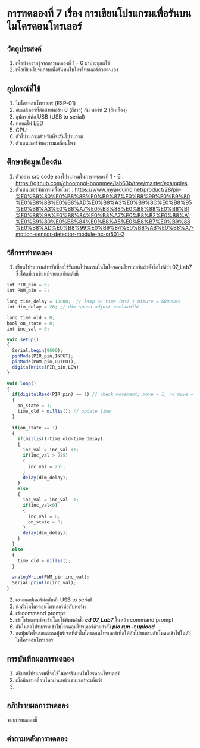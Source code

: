 # การทดลองที่ 7 เรื่อง การเขียนโปรแกรมเพื่อรันบนไมโครคอนโทรเลอร์

## วัตถุประสงค์
1. เพื่อนำความรู้จากการทดลองที่ 1 - 6 มาประยุกต์ใช้
2. เพื่อเขียนโปรแกรมเพื่อรันบนไมโครโทรเลอร์ด้วยตนเอง

## อุปกรณ์ที่ใช้
1. ไมโครคอนโทรเลอร์ (ESP-01)
2. อแดปเตอร์ที่ต่อสายพอร์ท 0 (สีขาว) กับ พอร์ท 2 (สีเหลือง)
3. อุปกรณ์ต่อ USB (USB to serial)
4. หลอดไฟ LED
5. CPU
6. ตัวโปรแกรมสำหรับที่จะรันโปรแกรม
7. ตัวเซนเซอร์จับควาามเคลื่อนไหว


## ศึกษาข้อมูลเบื้องต้น
1. ตัวอย่าง src code ของโปรแกรมในการทดลองที่ 1 - 6 : https://github.com/choompol-boonmee/lab63b/tree/master/examples
2. ตัวเซนเซอร์จับการเคลื่อนไหว : https://www.myarduino.net/product/28/pir-%E0%B9%80%E0%B8%8B%E0%B9%87%E0%B8%99%E0%B9%80%E0%B8%8B%E0%B8%AD%E0%B8%A3%E0%B9%8C%E0%B8%95%E0%B8%A3%E0%B8%A7%E0%B8%88%E0%B8%88%E0%B8%B1%E0%B8%9A%E0%B8%84%E0%B8%A7%E0%B8%B2%E0%B8%A1%E0%B9%80%E0%B8%84%E0%B8%A5%E0%B8%B7%E0%B9%88%E0%B8%AD%E0%B8%99%E0%B9%84%E0%B8%AB%E0%B8%A7-motion-sensor-detector-module-hc-sr501-2

 
## วิธีการทำทดลอง
1. เขียนโปรแกรมสำหรับที่จะใช้รันบนโปรแกรมในไมโครคอนโทรเลอร์แล้วตั้งชื่อไฟล์ว่า 07_Lab7 
ซึ่งโค้ดที่เราเขียนมีรายละเอียดดังนี้
```javascript
int PIR_pin = 0;
int PWM_pin = 2;

long time_delay = 10000;  // lamp on time (ms) 1 mimute = 60000ms
int dim_delay = 20; // dim speed adjust ระยะในการรี่ไฟ

long time_old = 0; 
bool on_state = 0;  
int inc_val = 0; 

void setup() 
{
  Serial.begin(9600);
  pinMode(PIR_pin,INPUT);  
  pinMode(PWM_pin,OUTPUT);
  digitalWrite(PIR_pin,LOW); 
}

void loop() 
{
  if(digitalRead(PIR_pin) == 1) // check movement; move = 1, no move = 0
  {
    on_state = 1;
    time_old = millis(); // update time
  }
  
  if(on_state == 1)
  {
    if(millis()-time_old<time_delay)
    {
      inc_val = inc_val +1;
      if(inc_val > 255)
      {
        inc_val = 255;
      }
      delay(dim_delay);
    }
    else
    {
      inc_val = inc_val -1;
      if(inc_val<0)
      {
        inc_val = 0;
        on_state = 0;
      }
      delay(dim_delay);
    }
  }  
  else
  {
    time_old = millis(); 
  }
  
  analogWrite(PWM_pin,inc_val);
  Serial.println(inc_val);
}
```
2. เอาอแดปเตอร์ต่อกับตัว USB to serial
3. นำตัวไมโครคอนโทรเลอร์ต่อกับพอร์ท
4. เข้าcommand prompt
5. เข้าโปรแกรมทีจะรันโดยใช้พิมพ์คำสั่ง ***cd 07_Lab7*** ในหน้า command prompt
6. อัพโหลดโปรแกรมเข้าไมโครคอนโทรเลอร์ด้วยคำสั่ง ***pio run -t upload***
7. กดปุ่มอัพโหลดและกดปุ่มรีเซตที่ตัวไมโครคอนโทรเลอร์เพื่อให้ตัวโปรแกรมอัพโหลดเข้าไปในตัว่ไมโครคอนโทรเลอร์

## การบันทึกผลการทดลอง
1. อธิบายโปรแกรมที่จะใช้ในการรันบนไมโครคอนโทรเลอร์
2. เมื่อมีการเคลื่อนไหวผ่านหน้าเซนเซอร์จะเห็นว่า
3. 


## อภิปรายผลการทดลอง
จากการทดลองนี้

## คำถามหลังการทดลอง


